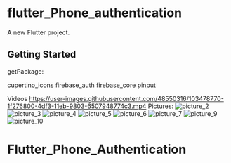 # flutter_Phone_authentication

A new Flutter project.

## Getting Started
getPackage:

  cupertino_icons
  firebase_auth
  firebase_core
   pinput


Videos
https://user-images.githubusercontent.com/48550316/103478770-1f276800-4df3-11eb-9803-6507948774c3.mp4
Pictures:
![picture_2](https://user-images.githubusercontent.com/48550316/103478906-1be0ac00-4df4-11eb-9a48-4923ae068a27.jpg)
![picture_3](https://user-images.githubusercontent.com/48550316/103478912-1edb9c80-4df4-11eb-9b0a-10031f4ead52.jpg)
![picture_4](https://user-images.githubusercontent.com/48550316/103478913-200cc980-4df4-11eb-9f06-1c8379655ba7.jpg)
![picture_5](https://user-images.githubusercontent.com/48550316/103478914-213df680-4df4-11eb-83c9-2a892d5432bd.jpg)
![picture_6](https://user-images.githubusercontent.com/48550316/103478915-21d68d00-4df4-11eb-96d9-0acf619cbdc5.jpg)
![picture_7](https://user-images.githubusercontent.com/48550316/103478916-226f2380-4df4-11eb-8654-dc508fa2eae3.jpg)
![picture_9](https://user-images.githubusercontent.com/48550316/103478918-2307ba00-4df4-11eb-9ca6-73ce09b51b64.jpg)
![picture_10](https://user-images.githubusercontent.com/48550316/103478921-23a05080-4df4-11eb-8a5d-889f0bb6bd62.jpg)



# Flutter_Phone_Authentication
